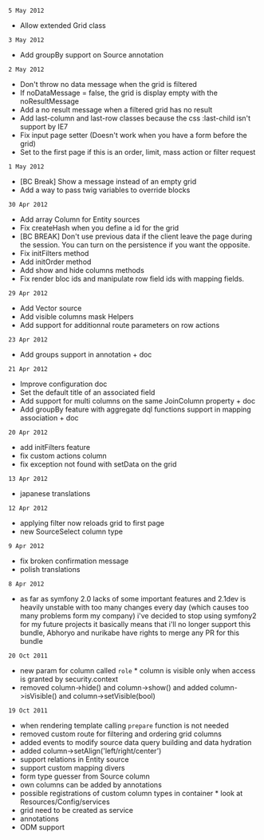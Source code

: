 `5 May 2012`

 * Allow extended Grid class

`3 May 2012`

 * Add groupBy support on Source annotation

`2 May 2012`

 * Don't throw no data message when the grid is filtered
 * If noDataMessage = false, the grid is display empty with the noResultMessage
 * Add a no result message when a filtered grid has no result
 * Add last-column and last-row classes because the css :last-child isn't support by IE7
 * Fix input page setter (Doesn't work when you have a form before the grid)
 * Set to the first page if this is an order, limit, mass action or filter request

`1 May 2012`

 * [BC Break] Show a message instead of an empty grid
 * Add a way to pass twig variables to override blocks
 
`30 Apr 2012`

 * Add array Column for Entity sources
 * Fix createHash when you define a id for the grid
 * [BC BREAK] Don't use previous data if the client leave the page during the session. You can turn on the persistence if you want the opposite.
 * Fix initFilters method
 * Add initOrder method
 * Add show and hide columns methods
 * Fix render bloc ids and manipulate row field ids with mapping fields.
 
`29 Apr 2012`

 * Add Vector source
 * Add visible columns mask Helpers
 * Add support for additionnal route parameters  on row actions

`23 Apr 2012`

 * Add groups support in annotation + doc

`21 Apr 2012`

 * Improve configuration doc
 * Set the default title of an associated field
 * Add support for multi columns on the same JoinColumn property + doc
 * Add groupBy feature with aggregate dql functions support in mapping association + doc

`20 Apr 2012`

 * add initFilters feature
 * fix custom actions column
 * fix exception not found with setData on the grid

`13 Apr 2012`

 * japanese translations

`12 Apr 2012`

 * applying filter now reloads grid to first page
 * new SourceSelect column type

`9 Apr 2012`

 * fix broken confirmation message
 * polish translations

`8 Apr 2012`

 * as far as symfony 2.0 lacks of some important features and 2.1dev is heavily unstable with too many changes every day (which causes too many problems form my company) i've decided to stop using symfony2 for my future projects it basically means that i'll no longer support this bundle, Abhoryo and nurikabe have rights to merge any PR for this bundle  


`20 Oct 2011`

 * new param for column called `role` * column is visible only when access is granted by security.context
 * removed column->hide() and column->show() and added column->isVisible() and column->setVisible(bool)

`19 Oct 2011`

 * when rendering template calling `prepare` function is not needed
 * removed custom route for filtering and ordering grid columns
 * added events to modify source data query building and data hydration
 * added column->setAlign('left/right/center')
 * support relations in Entity source
 * support custom mapping divers
 * form type guesser from Source column
 * own columns can be added by annotations
 * possible registrations of custom column types in container * look at Resources/Config/services
 * grid need to be created as service
 * annotations
 * ODM support